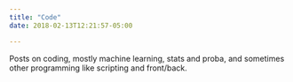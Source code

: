 ```yaml
---
title: "Code"
date: 2018-02-13T12:21:57-05:00

---
```


Posts on coding, mostly machine learning, stats and proba, and sometimes other programming like scripting and front/back.